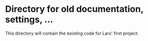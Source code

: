 # Directory for old documentation, settings, ...

This directory will contain the existing code for Lars' first project.
